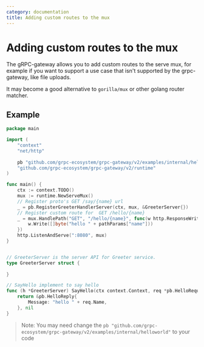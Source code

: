 ```yaml
---
category: documentation
title: Adding custom routes to the mux
---
```


# Adding custom routes to the mux

The gRPC-gateway allows you to add custom routes to the serve mux, for example if you want to support a use case that isn't supported by the grpc-gateway, like file uploads.

It may become a good alternative to `gorilla/mux` or other golang router matcher.

## Example

```go
package main

import (
	"context"
	"net/http"
	
	pb "github.com/grpc-ecosystem/grpc-gateway/v2/examples/internal/helloworld"
	"github.com/grpc-ecosystem/grpc-gateway/v2/runtime"
)

func main() {
	ctx := context.TODO()
	mux := runtime.NewServeMux()
	// Register proto's GET /say/{name} url
	_ = pb.RegisterGreeterHandlerServer(ctx, mux, &GreeterServer{})
	// Register custom route for  GET /hello/{name}
	_ = mux.HandlePath("GET", "/hello/{name}", func(w http.ResponseWriter, r *http.Request, pathParams map[string]string) {
		w.Write([]byte("hello " + pathParams["name"]))
	})
	http.ListenAndServe(":8080", mux)
}


// GreeterServer is the server API for Greeter service.
type GreeterServer struct {
	
}

// SayHello implement to say hello
func (h *GreeterServer) SayHello(ctx context.Context, req *pb.HelloRequest) (*pb.HelloReply, error) {
	return &pb.HelloReply{
		Message: "hello " + req.Name,
	}, nil
}
```

> Note: You may need change the `pb "github.com/grpc-ecosystem/grpc-gateway/v2/examples/internal/helloworld"` to your code
